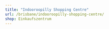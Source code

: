 ```yaml
---
title: "Indooroopilly Shopping Centre"
url: /brisbane/indooroopilly-shopping-centre/
shop: Einkaufszentrum
---
```

